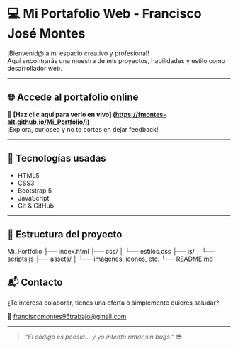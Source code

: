 # 💻 Mi Portafolio Web - Francisco José Montes

¡Bienvenid@ a mi espacio creativo y profesional!  
Aquí encontrarás una muestra de mis proyectos, habilidades y estilo como desarrollador web.

---

## 🌐 Accede al portafolio online

📎 **[Haz clic aquí para verlo en vivo] (https://fmontes-alt.github.io/Mi_Portfolio/i)**  
¡Explora, curiosea y no te cortes en dejar feedback!

---

## 🧠 Tecnologías usadas

- HTML5
- CSS3
- Bootstrap 5
- JavaScript
- Git & GitHub

---

## 📁 Estructura del proyecto
Mi_Portfolio
├── index.html
├── css/
│ └── estilos.css
├── js/
│ └── scripts.js
├── assets/
│ └── imágenes, iconos, etc.
└── README.md

## 📬 Contacto

¿Te interesa colaborar, tienes una oferta o simplemente quieres saludar?

📧 franciscomontes95trabajo@gmail.com 


---

> _"El código es poesía... y yo intento rimar sin bugs."_ 😎
